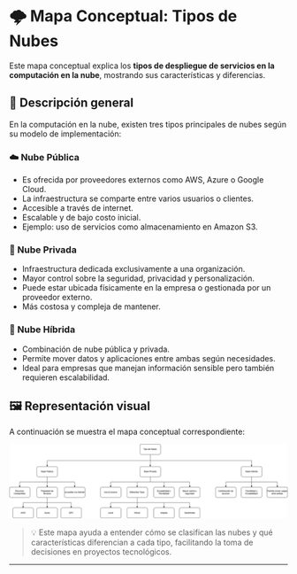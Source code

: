 # 🌩️ Mapa Conceptual: Tipos de Nubes

Este mapa conceptual explica los **tipos de despliegue de servicios en la computación en la nube**, mostrando sus características y diferencias.

## 🧭 Descripción general

En la computación en la nube, existen tres tipos principales de nubes según su modelo de implementación:

### ☁️ Nube Pública
- Es ofrecida por proveedores externos como AWS, Azure o Google Cloud.
- La infraestructura se comparte entre varios usuarios o clientes.
- Accesible a través de internet.
- Escalable y de bajo costo inicial.
- Ejemplo: uso de servicios como almacenamiento en Amazon S3.

### 🏢 Nube Privada
- Infraestructura dedicada exclusivamente a una organización.
- Mayor control sobre la seguridad, privacidad y personalización.
- Puede estar ubicada físicamente en la empresa o gestionada por un proveedor externo.
- Más costosa y compleja de mantener.

### 🔄 Nube Híbrida
- Combinación de nube pública y privada.
- Permite mover datos y aplicaciones entre ambas según necesidades.
- Ideal para empresas que manejan información sensible pero también requieren escalabilidad.

## 🖼️ Representación visual

A continuación se muestra el mapa conceptual correspondiente:

![Mapa conceptual: Tipos de Nubes](./imagenes/tipos-nube.png)

> 💡 Este mapa ayuda a entender cómo se clasifican las nubes y qué características diferencian a cada tipo, facilitando la toma de decisiones en proyectos tecnológicos.

---

